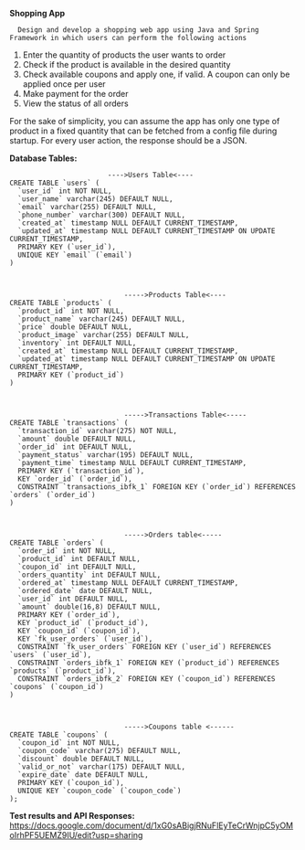 **Shopping App**

      Design and develop a shopping web app using Java and Spring Framework in which users can perform the following actions
1. Enter the quantity of products the user wants to order
2. Check if the product is available in the desired quantity
3. Check available coupons and apply one, if valid. A coupon can only be applied once per user
4. Make payment for the order
5. View the status of all orders

For the sake of simplicity, you can assume the app has only one type of product in a fixed quantity that can be fetched from a config file during startup.
For every user action, the response should be a JSON.

**Database Tables:**

```
                        ---->Users Table<----
CREATE TABLE `users` (
  `user_id` int NOT NULL,
  `user_name` varchar(245) DEFAULT NULL,
  `email` varchar(255) DEFAULT NULL,
  `phone_number` varchar(300) DEFAULT NULL,
  `created_at` timestamp NULL DEFAULT CURRENT_TIMESTAMP,
  `updated_at` timestamp NULL DEFAULT CURRENT_TIMESTAMP ON UPDATE CURRENT_TIMESTAMP,
  PRIMARY KEY (`user_id`),
  UNIQUE KEY `email` (`email`)
)



                            ----->Products Table<----
CREATE TABLE `products` (
  `product_id` int NOT NULL,
  `product_name` varchar(245) DEFAULT NULL,
  `price` double DEFAULT NULL,
  `product_image` varchar(255) DEFAULT NULL,
  `inventory` int DEFAULT NULL,
  `created_at` timestamp NULL DEFAULT CURRENT_TIMESTAMP,
  `updated_at` timestamp NULL DEFAULT CURRENT_TIMESTAMP ON UPDATE CURRENT_TIMESTAMP,
  PRIMARY KEY (`product_id`)
)



                            ----->Transactions Table<-----
CREATE TABLE `transactions` (
  `transaction_id` varchar(275) NOT NULL,
  `amount` double DEFAULT NULL,
  `order_id` int DEFAULT NULL,
  `payment_status` varchar(195) DEFAULT NULL,
  `payment_time` timestamp NULL DEFAULT CURRENT_TIMESTAMP,
  PRIMARY KEY (`transaction_id`),
  KEY `order_id` (`order_id`),
  CONSTRAINT `transactions_ibfk_1` FOREIGN KEY (`order_id`) REFERENCES `orders` (`order_id`)
)



                            ----->Orders table<-----
CREATE TABLE `orders` (
  `order_id` int NOT NULL,
  `product_id` int DEFAULT NULL,
  `coupon_id` int DEFAULT NULL,
  `orders_quantity` int DEFAULT NULL,
  `ordered_at` timestamp NULL DEFAULT CURRENT_TIMESTAMP,
  `ordered_date` date DEFAULT NULL,
  `user_id` int DEFAULT NULL,
  `amount` double(16,8) DEFAULT NULL,
  PRIMARY KEY (`order_id`),
  KEY `product_id` (`product_id`),
  KEY `coupon_id` (`coupon_id`),
  KEY `fk_user_orders` (`user_id`),
  CONSTRAINT `fk_user_orders` FOREIGN KEY (`user_id`) REFERENCES `users` (`user_id`),
  CONSTRAINT `orders_ibfk_1` FOREIGN KEY (`product_id`) REFERENCES `products` (`product_id`),
  CONSTRAINT `orders_ibfk_2` FOREIGN KEY (`coupon_id`) REFERENCES `coupons` (`coupon_id`)
)



                            ----->Coupons table <------
CREATE TABLE `coupons` (
  `coupon_id` int NOT NULL,
  `coupon_code` varchar(275) DEFAULT NULL,
  `discount` double DEFAULT NULL,
  `valid_or_not` varchar(175) DEFAULT NULL,
  `expire_date` date DEFAULT NULL,
  PRIMARY KEY (`coupon_id`),
  UNIQUE KEY `coupon_code` (`coupon_code`)
);
```
**Test results and API Responses:**
https://docs.google.com/document/d/1xG0sABigjRNuFlEyTeCrWnjpC5yOMoIrhPF5UEMZ9IU/edit?usp=sharing

 

